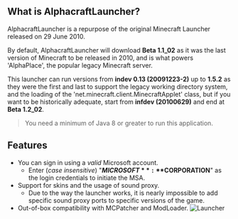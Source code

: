 ## What is AlphacraftLauncher?
AlphacraftLauncher is a repurpose of the original Minecraft Launcher released on 29 June 2010.

By default, AlphacraftLauncher will download **Beta 1.1_02** as it was the last version of Minecraft to be released in 2010, and is what powers 'AlphaPlace', the popular legacy Minecraft server. 

This launcher can run versions from **indev 0.13 (20091223-2)** up to **1.5.2** as they were the first and last to support the legacy working directory system, and the loading of the 'net.minecraft.client.MinecraftApplet' class, but if you want to be historically adequate, start from **infdev (20100629)** and end at **Beta 1.2_02**.

> You need a minimum of Java 8 or greater to run this application.

## Features
- You can sign in using a *valid* Microsoft account.
  - Enter (*case insensitive*) "**$MICROSOFT**:**$CORPORATION**" as the login credentials to initiate the MSA.
- Support for skins and the usage of sound proxy.
  - Due to the way the launcher works, it is nearly impossible to add specific sound proxy ports to specific versions of the game.
- Out-of-box compatibility with MCPatcher and ModLoader.
![Launcher](https://i.imgur.com/CNB25rv.png)
